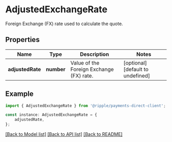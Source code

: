 # AdjustedExchangeRate

Foreign Exchange (FX) rate used to calculate the quote.

## Properties

Name | Type | Description | Notes
------------ | ------------- | ------------- | -------------
**adjustedRate** | **number** | Value of the Foreign Exchange (FX) rate. | [optional] [default to undefined]

## Example

```typescript
import { AdjustedExchangeRate } from '@ripple/payments-direct-client';

const instance: AdjustedExchangeRate = {
    adjustedRate,
};
```

[[Back to Model list]](../README.md#documentation-for-models) [[Back to API list]](../README.md#documentation-for-api-endpoints) [[Back to README]](../README.md)
